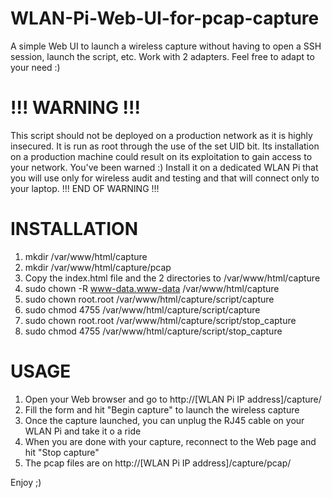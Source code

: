 # WLAN-Pi-Web-UI-for-pcap-capture
A simple Web UI to launch a wireless capture without having to open a SSH session, launch the script, etc.
Work with 2 adapters.
Feel free to adapt to your need :)

# !!! WARNING !!!
This script should not be deployed on a production network as it is highly insecured.
It is run as root through the use of the set UID bit.
Its installation on a production machine could result on its exploitation to gain access to your network.
You've been warned :)
Install it on a dedicated WLAN Pi that you will use only for wireless audit and testing and that will connect only to your laptop.
!!! END OF WARNING !!!

# INSTALLATION

1. mkdir /var/www/html/capture
2. mkdir /var/www/html/capture/pcap
3. Copy the index.html file and the 2 directories to /var/www/html/capture
4. sudo chown -R www-data.www-data /var/www/html/capture
5. sudo chown root.root /var/www/html/capture/script/capture
6. sudo chmod 4755 /var/www/html/capture/script/capture
7. sudo chown root.root /var/www/html/capture/script/stop_capture
8. sudo chmod 4755 /var/www/html/capture/script/stop_capture

# USAGE

1. Open your Web browser and go to http://[WLAN Pi IP address]/capture/
2. Fill the form and hit "Begin capture" to launch the wireless capture
3. Once the capture launched, you can unplug the RJ45 cable on your WLAN Pi and take it o a ride
4. When you are done with your capture, reconnect to the Web page and hit "Stop capture"
5. The pcap files are on http://[WLAN Pi IP address]/capture/pcap/

Enjoy ;)
